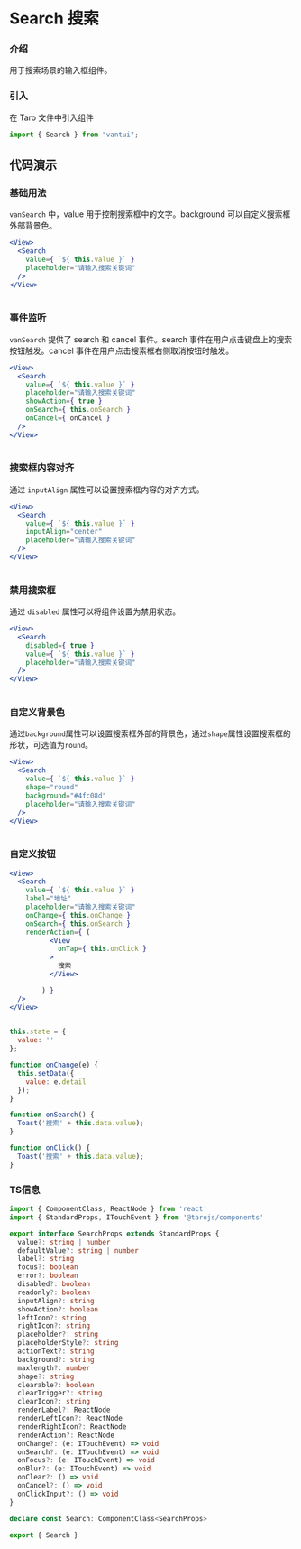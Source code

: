 # Search 搜索

### 介绍

用于搜索场景的输入框组件。

### 引入

在 Taro 文件中引入组件

```js
import { Search } from "vantui"; 
```

## 代码演示

### 基础用法

`vanSearch` 中，value 用于控制搜索框中的文字。background 可以自定义搜索框外部背景色。

```jsx
<View>
  <Search
    value={ `${ this.value }` }
    placeholder="请输入搜索关键词"
  />
</View>
 
```

### 事件监听

`vanSearch` 提供了 search 和 cancel 事件。search 事件在用户点击键盘上的搜索按钮触发。cancel 事件在用户点击搜索框右侧取消按钮时触发。

```jsx
<View>
  <Search
    value={ `${ this.value }` }
    placeholder="请输入搜索关键词"
    showAction={ true }
    onSearch={ this.onSearch }
    onCancel={ onCancel }
  />
</View>
 
```

### 搜索框内容对齐

通过 `inputAlign` 属性可以设置搜索框内容的对齐方式。

```jsx
<View>
  <Search
    value={ `${ this.value }` }
    inputAlign="center"
    placeholder="请输入搜索关键词"
  />
</View>
 
```

### 禁用搜索框

通过 `disabled` 属性可以将组件设置为禁用状态。

```jsx
<View>
  <Search
    disabled={ true }
    value={ `${ this.value }` }
    placeholder="请输入搜索关键词"
  />
</View>
 
```

### 自定义背景色

通过`background`属性可以设置搜索框外部的背景色，通过`shape`属性设置搜索框的形状，可选值为`round`。

```jsx
<View>
  <Search
    value={ `${ this.value }` }
    shape="round"
    background="#4fc08d"
    placeholder="请输入搜索关键词"
  />
</View>
 
```

### 自定义按钮

```jsx
<View>
  <Search
    value={ `${ this.value }` }
    label="地址"
    placeholder="请输入搜索关键词"
    onChange={ this.onChange }
    onSearch={ this.onSearch }
    renderAction={ (
          <View
            onTap={ this.onClick }
          >
            搜索
          </View>

        ) }
  />
</View>
 
```

```js
this.state = {
  value: ''
};

function onChange(e) {
  this.setData({
    value: e.detail
  });
}

function onSearch() {
  Toast('搜索' + this.data.value);
}

function onClick() {
  Toast('搜索' + this.data.value);
} 
```
### TS信息
```ts 
import { ComponentClass, ReactNode } from 'react'
import { StandardProps, ITouchEvent } from '@tarojs/components'

export interface SearchProps extends StandardProps {
  value?: string | number
  defaultValue?: string | number
  label?: string
  focus?: boolean
  error?: boolean
  disabled?: boolean
  readonly?: boolean
  inputAlign?: string
  showAction?: boolean
  leftIcon?: string
  rightIcon?: string
  placeholder?: string
  placeholderStyle?: string
  actionText?: string
  background?: string
  maxlength?: number
  shape?: string
  clearable?: boolean
  clearTrigger?: string
  clearIcon?: string
  renderLabel?: ReactNode
  renderLeftIcon?: ReactNode
  renderRightIcon?: ReactNode
  renderAction?: ReactNode
  onChange?: (e: ITouchEvent) => void
  onSearch?: (e: ITouchEvent) => void
  onFocus?: (e: ITouchEvent) => void
  onBlur?: (e: ITouchEvent) => void
  onClear?: () => void
  onCancel?: () => void
  onClickInput?: () => void
}

declare const Search: ComponentClass<SearchProps>

export { Search }
```
